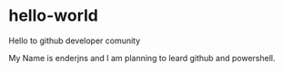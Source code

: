 # hello-world
Hello to github developer comunity

My Name is enderjns and I am planning to leard github and powershell.

